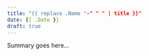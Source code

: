 ```yaml
---
title: "{{ replace .Name "-" " " | title }}"
date: {{ .Date }}
draft: true
---
```


Summary goes here...

<!--more-->
